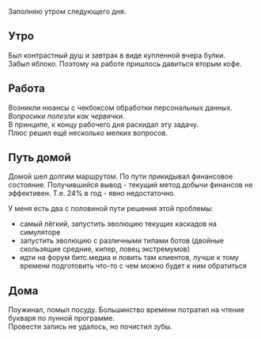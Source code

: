 Заполняю утром следующего дня.
## Утро
Был контрастный душ и завтрак в виде купленной вчера булки.  
Забыл яблоко. Поэтому на работе пришлось давиться вторым кофе.
## Работа
Возникли нюансы с чекбоксом обработки персональных данных. *Вопросики полезли как червячки*.  
В принципе, к концу рабочего дня раскидал эту задачу.  
Плюс решил ещё несколько мелких вопросов.
## Путь домой
Домой шел долгим маршрутом. По пути прикидывал финансовое состояние. Получившийся вывод - текущий метод добычи финансов не эффективен. Т.е. 24% в год - явно недостаточно.

У меня есть два с половиной пути решения этой проблемы:
 - самый лёгкий, запустить эволюцию текущих каскадов на симуляторе
 - запустить эволюцию с различными типами ботов (двойные скользящие средние, кипер, ловец экстремумов)
 - идти на форум битс.медиа и ловить там клиентов, лучше к тому времени подготовить что-то с чем можно будет к ним обратиться
 ## Дома
 Поужинал, помыл посуду. Большинство времени потратил на чтение букваря по лунной программе.  
 Провести запись не удалось, но почистил зубы.